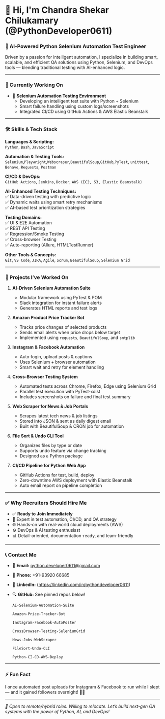 # 👋 Hi, I'm Chandra Shekar Chilukamary (@PythonDeveloper0611)

### 🤖 AI-Powered Python Selenium Automation Test Engineer  
Driven by a passion for intelligent automation, I specialize in building smart, scalable, and efficient QA solutions using Python, Selenium, and DevOps tools — blending traditional testing with AI-enhanced logic.

---

### 🧠 Currently Working On
- 🔧 **Selenium Automation Testing Environment**
  - Developing an intelligent test suite with Python + Selenium
  - Smart failure handling using custom logs/screenshots
  - Integrated CI/CD using GitHub Actions & AWS Elastic Beanstalk

---

### 🛠️ Skills & Tech Stack

**Languages & Scripting:**  
`Python`, `Bash`, `JavaScript`

**Automation & Testing Tools:**  
`Selenium`,`Playwright`,`Webscraper`,`BeautifulSoup`,`GitHub`,`PyTest`, `unittest`, `Behave`, `Requests`, `Postman`

**CI/CD & DevOps:**  
`GitHub Actions`, `Jenkins`, `Docker`, `AWS (EC2, S3, Elastic Beanstalk)`

**AI-Enhanced Testing Techniques:**  
✅ Data-driven testing with predictive logic  
✅ Dynamic waits using smart retry mechanisms  
✅ AI-based test prioritization strategies

**Testing Domains:**  
✅ UI & E2E Automation  
✅ REST API Testing  
✅ Regression/Smoke Testing  
✅ Cross-browser Testing  
✅ Auto-reporting (Allure, HTMLTestRunner)

**Other Tools & Concepts:**  
`Git`, `VS Code`, `JIRA`, `Agile`, `Scrum`, `BeautifulSoup`, `Selenium Grid`

---

### 💼 Projects I’ve Worked On

1. **AI-Driven Selenium Automation Suite**  
   - Modular framework using PyTest & POM  
   - Slack integration for instant failure alerts  
   - Generates HTML reports and test logs

2. **Amazon Product Price Tracker Bot**  
   - Tracks price changes of selected products  
   - Sends email alerts when price drops below target  
   - Implemented using `requests`, `BeautifulSoup`, and `smtplib`

3. **Instagram & Facebook Automation**  
   - Auto-login, upload posts & captions  
   - Uses Selenium + browser automation  
   - Smart wait and retry for element handling

4. **Cross-Browser Testing System**  
   - Automated tests across Chrome, Firefox, Edge using Selenium Grid  
   - Parallel test execution with PyTest-xdist  
   - Includes screenshots on failure and final test summary

5. **Web Scraper for News & Job Portals**  
   - Scrapes latest tech news & job listings  
   - Stored into JSON & sent as daily digest email  
   - Built with BeautifulSoup & CRON job for automation

6. **File Sort & Undo CLI Tool**  
   - Organizes files by type or date  
   - Supports undo feature via change tracking  
   - Designed as a Python package

7. **CI/CD Pipeline for Python Web App**  
   - GitHub Actions for test, build, deploy  
   - Zero-downtime AWS deployment with Elastic Beanstalk  
   - Auto email report on pipeline completion

---

### ✅ Why Recruiters Should Hire Me

- ✅ **Ready to Join Immediately**
- 🤖 Expert in test automation, CI/CD, and QA strategy
- 🌐 Hands-on with real-world cloud deployments (AWS)
- ⚙️ DevOps & AI testing enthusiast
- 📊 Detail-oriented, documentation-ready, and team-friendly

---

### 📞 Contact Me

- 📧 **Email:** python.developer0611@gmail.com  
- 📱 **Phone:** +91-93920 66685  
- 💼 **LinkedIn:** (https://linkedin.com/in/pythondeveloper0611)  
- 🔍 **GitHub:** See pinned repos below!

  `AI-Selenium-Automation-Suite`

  `Amazon-Price-Tracker-Bot`

  `Instagram-Facebook-AutoPoster`

  `CrossBrowser-Testing-SeleniumGrid`
    
  `News-Jobs-WebScraper`

  `FileSort-Undo-CLI`

  `Python-CI-CD-AWS-Deploy`

---

### ⚡ Fun Fact
I once automated post uploads for Instagram & Facebook to run while I slept — and it gained followers overnight! 📱✨

---

_📢 Open to remote/hybrid roles. Willing to relocate. Let’s build next-gen QA systems with the power of Python, AI, and DevOps!_
